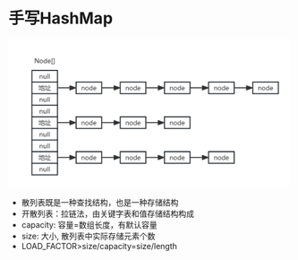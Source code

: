 # 手写HashMap
![手写HashMap](./images/self_hashmap.png)
- 散列表既是一种查找结构，也是一种存储结构
- 开散列表：拉链法，由关键字表和值存储结构构成
- capacity: 容量=数组长度，有默认容量
- size: 大小, 散列表中实际存储元素个数
- LOAD_FACTOR>size/capacity=size/length